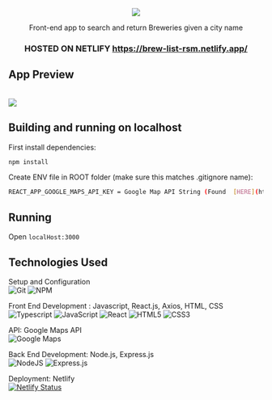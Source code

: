 <p align="center">
  <img src="https://user-images.githubusercontent.com/92830192/188291055-341d0f55-6d53-40ef-88c1-572fbf109583.png" />
</p>

  <div align="center">
            <span>Front-end app to search and return Breweries given a city name </span>

### HOSTED ON NETLIFY https://brew-list-rsm.netlify.app/ ###

</div>

## App Preview
<br />
  <img src="https://media.giphy.com/media/GET7ctS0NdQfxG0Gta/giphy.gif"/><br />
</div>
  
## Building and running on localhost

First install dependencies:

```sh
npm install
```
Create ENV file in ROOT folder (make sure this matches .gitignore name):
```sh
REACT_APP_GOOGLE_MAPS_API_KEY = Google Map API String (Found  [HERE](https://developers.google.com/maps) 
```
## Running

Open `localHost:3000`

## Technologies Used
Setup and Configuration \
![Git](https://img.shields.io/badge/git-%23F05033.svg?style=for-the-badge&logo=git&logoColor=white)
![NPM](https://img.shields.io/badge/NPM-%23000000.svg?style=for-the-badge&logo=npm&logoColor=white)

Front End Development : Javascript, React.js, Axios, HTML, CSS \
![Typescript](https://img.shields.io/badge/TypeScript-007ACC?style=for-the-badge&logo=typescript&logoColor=white)
![JavaScript](https://img.shields.io/badge/javascript-%23323330.svg?style=for-the-badge&logo=javascript&logoColor=%23F7DF1E)
![React](https://img.shields.io/badge/react-%2320232a.svg?style=for-the-badge&logo=react&logoColor=%2361DAFB)
![HTML5](https://img.shields.io/badge/html5-%23E34F26.svg?style=for-the-badge&logo=html5&logoColor=white)
![CSS3](https://img.shields.io/badge/css3-%231572B6.svg?style=for-the-badge&logo=css3&logoColor=white)

API: Google Maps API \
![Google Maps](https://img.shields.io/badge/Google%20Maps-API-blue)

Back End Development: Node.js, Express.js \
![NodeJS](https://img.shields.io/badge/node.js-6DA55F?style=for-the-badge&logo=node.js&logoColor=white)
![Express.js](https://img.shields.io/badge/express.js-%23404d59.svg?style=for-the-badge&logo=express&logoColor=%2361DAFB)


Deployment: Netlify \
[![Netlify Status](https://api.netlify.com/api/v1/badges/e410e06e-c68c-42bd-b43a-d5c48e155c72/deploy-status)](https://app.netlify.com/sites/brew-list-rsm/deploys)

